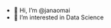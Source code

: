 - 👋 Hi, I’m @janaomai
- 👀 I’m interested in Data Science

<!---
Tokiyana/Tokiyana is a ✨ special ✨ repository because its `README.md` (this file) appears on your GitHub profile.
You can click the Preview link to take a look at your changes.
--->
